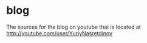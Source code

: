 blog
====

The sources for the blog on youtube that is located at http://youtube.com/user/YuriyNasretdinov
